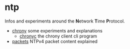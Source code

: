 # ntp
Infos and experiments around the **N**etwork **T**ime **P**rotocol.

* [chrony](chrony/Readme.md) some experiments and explanations
  * [chronyc](chrony/chronyc.md) the chrony client cli program
* [packets](packets/Readme.md) NTPv4 packet content explained
